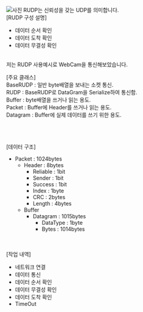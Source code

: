 ![사진](https://github.com/KhanShoShrimp/PortPolio/assets/38842774/348962f9-4147-4957-ac00-23e567c52cf0)
RUDP는 신뢰성을 갖는 UDP를 의미합니다.<br/>
[RUDP 구성 설명]
 - 데이터 순서 확인
 - 데이터 도착 확인
 - 데이터 무결성 확인
<br/>
저는 RUDP 사용예시로 WebCam을 통신해보았습니다.

[주요 클래스]  
BaseRUDP : 일반 byte배열을 보내는 소켓 통신.  
RUDP : BaseRUDP로 DataGram을 Serialize하여 통신함.  
Buffer : byte배열을 쓰거나 읽는 용도.  
Packet : Buffer에 Header를 쓰거나 읽는 용도.  
Datagram : Buffer에 실제 데이터를 쓰기 위한 용도.  
<br/><br/><br/>

[데이터 구조]  
- Packet : 1024bytes
  - Header : 8bytes
    - Reliable : 1bit
    - Sender : 1bit
    - Success : 1bit
    - Index : 1byte
    - CRC : 2bytes
    - Length : 4bytes
  - Buffer
    - Datagram : 1015bytes
        - DataType : 1byte
        - Bytes : 1014bytes
<br/><br/><br/>

[작업 내역]  
 - 네트워크 연결
 - 데이터 통신
 - 데이터 순서 확인
 - 데이터 무결성 확인
 - 데이터 도착 확인
 - TimeOut
<br/><br/><br/>
